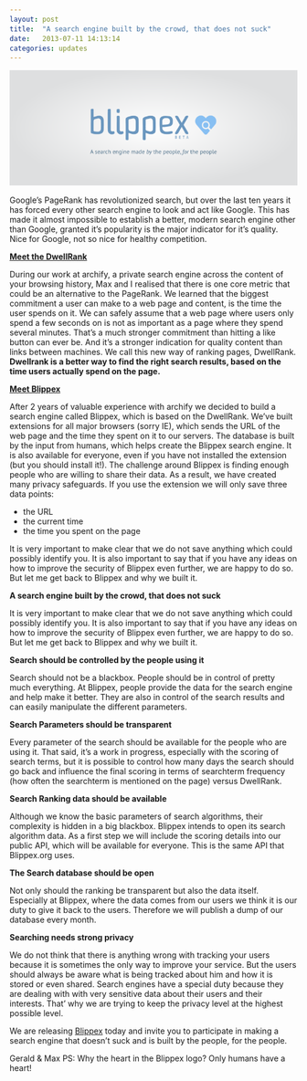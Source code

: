 ```yaml
---
layout: post
title:  "A search engine built by the crowd, that does not suck"
date:   2013-07-11 14:13:14
categories: updates
---
```


![Blippex](/css/img/posts/blippex-promo.png)

Google’s PageRank has revolutionized search, but over the last ten years it has forced every other search engine to look and act like Google. This has made it almost impossible to establish a better, modern search engine other than Google, granted it’s popularity is the major indicator for it’s quality. Nice for Google, not so nice for healthy competition.<!-- more -->

**[Meet the DwellRank](http://www.blippex.org/)**

During our work at archify, a private search engine across the content of your browsing history, Max and I realised that there is one core metric that could be an alternative to the PageRank. We learned that the biggest commitment a user can make to a web page and content, is the time the user spends on it. We can safely assume that a web page where users only spend a few seconds on is not as important as a page where they spend several minutes. That’s a much stronger commitment than hitting a like button can ever be. And it’s a stronger indication for quality content than links between machines. We call this new way of ranking pages, DwellRank. **Dwellrank is a better way to find the right search results, based on the time users actually spend on the page.**

**[Meet Blippex](http://www.blippex.org/)**

After 2 years of valuable experience with archify we decided to build a search engine called Blippex, which is based on the DwellRank. We’ve built extensions for all major browsers (sorry IE), which sends the URL of the web page and the time they spent on it to our servers. The database is built by the input from humans, which helps create the Blippex search engine. It is also available for everyone, even if you have not installed the extension (but you should install it!).
The challenge around Blippex is finding enough people who are willing to share their data. As a result, we have created many privacy safeguards. If you use the extension we will only save three data points:

* the URL 
* the current time
* the time you spent on the page

It is very important to make clear that we do not save anything which could possibly identify you. It is also important to say that if you have any ideas on how to improve the security of Blippex even further, we are happy to do so. But let me get back to Blippex and why we built it.

**A search engine built by the crowd, that does not suck**

It is very important to make clear that we do not save anything which could possibly identify you. It is also important to say that if you have any ideas on how to improve the security of Blippex even further, we are happy to do so. But let me get back to Blippex and why we built it.

**Search should be controlled by the people using it**

Search should not be a blackbox. People should be in control of pretty much everything. At Blippex, people provide the data for the search engine and help make it better. They are also in control of the search results and can easily manipulate the different parameters.

**Search Parameters should be transparent**

Every parameter of the search should be available for the people who are using it. That said, it’s a work in progress, especially with the scoring of search terms, but it is possible to control how many days the search should go back and influence the final scoring in terms of searchterm frequency (how often the searchterm is mentioned on the page) versus DwellRank.

**Search Ranking data should be available**

Although we know the basic parameters of search algorithms, their complexity is hidden in a big blackbox. Blippex intends to open its search algorithm data. As a first step we will include the scoring details into our public API, which will be available for everyone. This is the same API that Blippex.org uses.

**The Search database should be open**

Not only should the ranking be transparent but also the data itself. Especially at Blippex, where the data comes from our users we think it is our duty to give it back to the users. Therefore we will publish a dump of our database every month.

**Searching needs strong privacy**

We do not think that there is anything wrong with tracking your users because it is sometimes the only way to improve your service. But the users should always be aware what is being tracked about him and how it is stored or even shared. Search engines have a special duty because they are dealing with with very sensitive data about their users and their interests. That’ why we are trying to keep the privacy level at the highest possible level.

We are releasing [Blippex](http://www.blippex.org/) today and invite you to participate in making a search engine that doesn’t suck and is built by the people, for the people.

Gerald & Max
PS: Why the heart in the Blippex logo? Only humans have a heart!